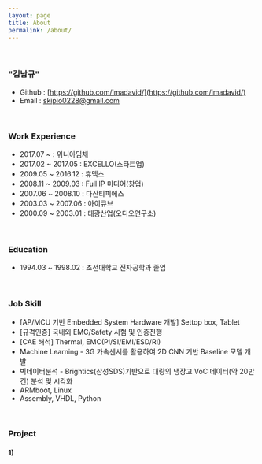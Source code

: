 ```yaml
---
layout: page
title: About
permalink: /about/
---
```


<br/>

### "김남규"
- Github : [https://github.com/imadavid/](https://github.com/imadavid/)     
- Email : skipio0228@gmail.com

<br/>

### Work Experience

- 2017.07 ~            : 위니아딤채
- 2017.02 ~ 2017.05    : EXCELLO(스타트업)
- 2009.05 ~ 2016.12    : 휴맥스
- 2008.11 ~ 2009.03    : Full IP 미디어(창업)
- 2007.06 ~ 2008.10    : 다산티피에스
- 2003.03 ~ 2007.06    : 아이큐브
- 2000.09 ~ 2003.01    : 태광산업(오디오연구소)

<br/>

### Education
- 1994.03 ~ 1998.02 : 조선대학교 전자공학과 졸업

<br/>

### Job Skill
- [AP/MCU 기반 Embedded System Hardware 개발] Settop box, Tablet
- [규격인증] 국내외 EMC/Safety 시험 및 인증진행
- [CAE 해석] Thermal, EMC(PI/SI/EMI/ESD/RI)
- Machine Learning - 3G 가속센서를 활용하여 2D CNN 기반 Baseline 모델 개발
- 빅데이터분석 - Brightics(삼성SDS)기반으로 대량의 냉장고 VoC 데이터(약 20만건) 분석 및 시각화  
- ARMboot, Linux
- Assembly, VHDL, Python

<br/>

### Project 

#### <b> 1)
